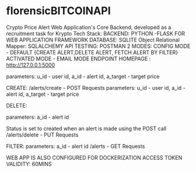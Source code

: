 # florensicBITCOINAPI

Crypto Price Alert Web Application's Core Backend, developed as a recruitment task for Krypto
Tech Stack:
BACKEND: PYTHON -FLASK FOR WEB APPLICATION FRAMEWORK
DATABASE: SQLITE
Object Relational Mapper: SQLALCHEMY
API TESTING: POSTMAN
2 MODES:
CONFIG MODE - DEFAULT {CREATE ALERT,DELETE ALERT, FETCH ALERT BY FILTER}
ACTIVATED MODE - EMAIL MODE ENDPOINT
HOMEPAGE : http://127.0.0.1:5000

parameters: u_id - user id, a_id - alert id, a_target - target price



CREATE:
/alerts/create - POST Requests
parameters: u_id - user id, a_id - alert id, a_target - target price

DELETE:

parameters: a_id - alert id

Status is set to created when an alert is made using the POST call
/alerts/delete - PUT Requests

FILTER:
parameters: a_id - alert id
/alerts - GET Requests

WEB APP IS ALSO CONFIGURED FOR DOCKERIZATION
ACCESS TOKEN VALIDITY: 60MINS

